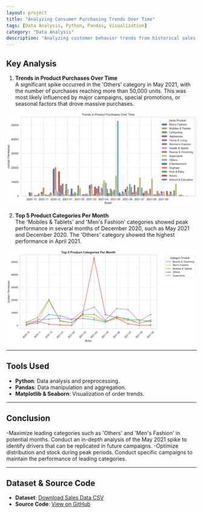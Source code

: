 ```yaml
---
layout: project
title: "Analyzing Consumer Purchasing Trends Over Time"
tags: [Data Analysis, Python, Pandas, Visualization]
category: "Data Analysis"
description: "Analyzing customer behavior trends from historical sales data."
---
```


## Key Analysis  

1. **Trends in Product Purchases Over Time**  
   A significant spike occurred in the 'Others' category in May 2021, with the number of purchases reaching more than 50,000 units. This was most likely influenced by major campaigns, special promotions, or seasonal factors that drove massive purchases.
   
![Trends](../../assets/images/purchasing_trends2.PNG)

2. **Top 5 Product Categories Per Month**  
   The 'Mobiles & Tablets' and 'Men's Fashion' categories showed peak performance in several months of December 2020, such as May 2021 and December 2020. The 'Others' category showed the highest performance in April 2021.
   
![Top](../../assets/images/top_product.PNG)

---

## Tools Used  
- **Python**: Data analysis and preprocessing.  
- **Pandas**: Data manipulation and aggregation.  
- **Matplotlib & Seaborn**: Visualization of order trends.

---

## Conclusion  
-Maximize leading categories such as 'Others' and 'Men's Fashion' in potential months. Conduct an in-depth analysis of the May 2021 spike to identify drivers that can be replicated in future campaigns.
-Optimize distribution and stock during peak periods. Conduct specific campaigns to maintain the performance of leading categories.

---

## Dataset & Source Code  
- **Dataset**: [Download Sales Data CSV](../../assets/data/sales.csv)  
- **Source Code**: [View on GitHub](https://github.com/hanif-dev/sales-analysis)

